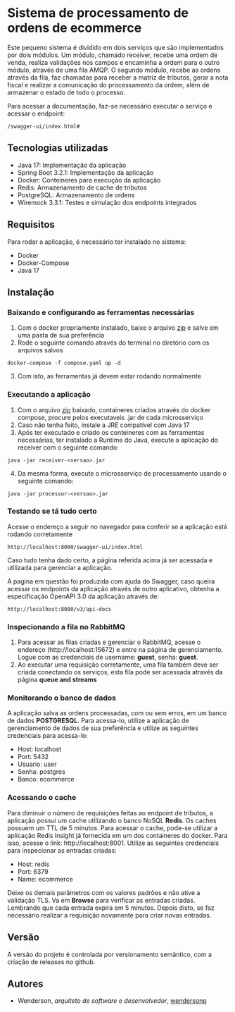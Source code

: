 # Sistema de processamento de ordens de ecommerce

Este pequeno sistema é dividido em dois serviços que são implementados por dois módulos. 
Um módulo, chamado receiver, recebe uma ordem de venda, realiza validações nos campos e encaminha a ordem para o outro módulo,
através de uma fila AMQP. O segundo módulo, recebe as ordens através da fila, faz chamadas para receber a matriz de tributos,
gerar a nota fiscal e realizar a comunicação do processamento da ordem, além de armazenar o estado de todo o processo.

Para acessar a documentação, faz-se necessário executar o serviço e acessar o endpoint:

```
/swagger-ui/index.html#
```

## Tecnologias utilizadas

- Java 17: Implementação da aplicação
- Spring Boot 3.2.1: Implementação da aplicação
- Docker: Conteineres para execução da aplicação
- Redis: Armazenamento de cache de tributos
- PostgreSQL: Armazenamento de ordens
- Wiremock 3.3.1: Testes e simulação dos endpoints integrados

## Requisitos

Para rodar a aplicação, é necessário ter instalado no sistema:

- Docker
- Docker-Compose
- Java 17

## Instalação

### Baixando e configurando as ferramentas necessárias

1. Com o docker propriamente instalado, baixe o arquivo [zip](https://github.com/wendersonp/ecommerce/releases)
   e salve em uma pasta de sua preferência
2. Rode o seguinte comando através do terminal no diretório com os arquivos salvos
```
docker-compose -f compose.yaml up -d
```
3. Com isto, as ferramentas já devem estar rodando normalmente

### Executando a aplicação

1. Com o arquivo [zip](https://github.com/wendersonp/ecommerce/releases) baixado, containeres criados através do docker compose,
procure pelos executaveis .jar de cada microsserviço
2. Caso não tenha feito, instale a JRE compatível com Java 17
3. Após ter executado e criado os conteineres com as ferramentas necessárias, 
ter instalado a Runtime do Java, execute a aplicação do receiver com o seguinte comando:

```
java -jar receiver-<versao>.jar
```
4. Da mesma forma, execute o microsserviço de processamento usando o seguinte comando:

```
java -jar processor-<versao>.jar
```

### Testando se tá tudo certo

Acesse o endereço a seguir no navegador para conferir se a aplicação está rodando corretamente

```
http://localhost:8080/swagger-ui/index.html
```
Caso tudo tenha dado certo, a página referida acima já ser acessada e utilizada
para gerenciar a aplicação.

A pagina em questão foi produzida com ajuda do Swagger, caso queira acessar os
endpoints da aplicação  através de outro aplicativo, obtenha a especificação
OpenAPI 3.0 da aplicação através de:

```
http://localhost:8080/v3/api-docs
```


### Inspecionando a fila no RabbitMQ

1. Para acessar as filas criadas e gerenciar o RabbitMQ, acesse o endereço (http://localhost:15672) e entre na página de gerenciamento. Logue com as credenciais de username: **guest**, senha: **guest**.
2. Ao executar uma requisição corretamente, uma fila também deve ser criada conectando os serviços, esta fila pode ser acessada através
   da página **queue and streams**

### Monitorando o banco de dados

A aplicação salva as ordens processadas, com ou sem erros, em um banco de dados **POSTGRESQL**.
Para acessa-lo, utilize a aplicação de gerenciamento de dados de sua preferência
e utilize as seguintes credenciais para acessa-lo:

- Host: localhost
- Port: 5432
- Usuario: user
- Senha: postgres
- Banco: ecommerce

### Acessando o cache

Para diminuir o número de requisições feitas ao endpoint de tributos, 
a aplicação possui um cache utilizando o banco NoSQL **Redis**. Os caches possuem um TTL de 5 minutos.
Para acessar o cache, pode-se utilizar a aplicação Redis Insight já fornecida em um dos containeres do docker.
Para isso, acesse o link: http://localhost:8001. Utilize as seguintes credenciais para inspecionar as entradas criadas:

- Host: redis
- Port: 6379
- Name: ecommerce

Deixe os demais parâmetros com os valores padrões e não ative a validação TLS.
Va em **Browse** para verificar as entradas criadas. Lembrando que cada entrada expira em 5 minutos.
Depois disto, se faz necessário realizar a requisição novamente para criar novas entradas.


## Versão

A versão do projeto é controlada por versionamento semântico, com a criação de releases no github.

## Autores

- Wenderson, *arquiteto de software e desenvolvedor*, [wendersonp](https://github.com/wendersonp)


